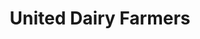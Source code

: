 ---
title: "United Dairy Farmers"
url: /milford/united-dairy-farmers-chamber-drive/
shop: Lebensmittel
---